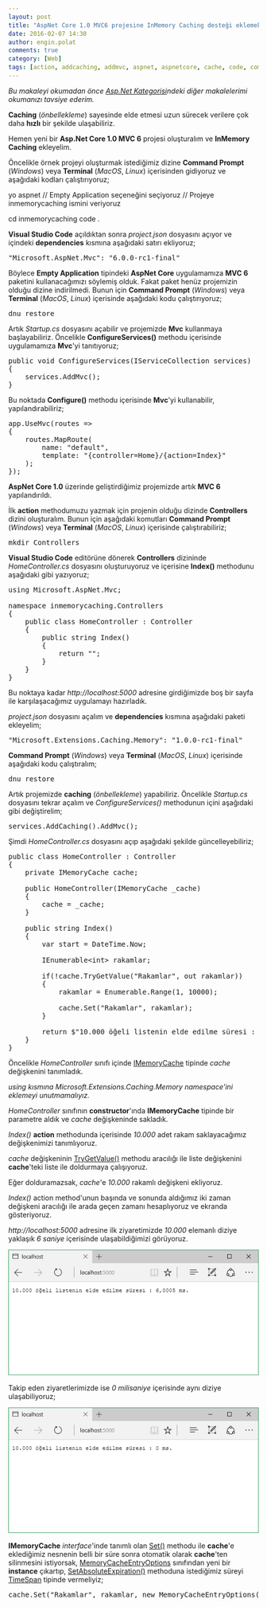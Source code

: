 ```yaml
---
layout: post
title: "AspNet Core 1.0 MVC6 projesine InMemory Caching desteği eklemek"
date: 2016-02-07 14:30
author: engin.polat
comments: true
category: [Web]
tags: [action, addcaching, addmvc, aspnet, aspnetcore, cache, code, command, command prompt, configure, configureservices, console, constructor, controller, datetime, dependencies, dnu, dnx, fromminutes, IEnumerable, imemorycache, iservicecollection, linux, localhost, maproute, memorycacheentryoptions, mvc, namespace, out, project.json, restore, return, set, setabsoluteexpiration, startup.cs, template, terminal, TimeSpan, trygetvalue, usemvc, using, visual studio code, web, windows, yo]
---
```

*Bu makaleyi okumadan önce <a href="/kategori/asp-net/" target="_blank">Asp.Net Kategorisi</a>ndeki diğer makalelerimi okumanızı tavsiye ederim.*

**Caching** (*önbellekleme*) sayesinde elde etmesi uzun sürecek verilere çok daha **hızlı** bir şekilde ulaşabiliriz.

Hemen yeni bir **Asp.Net Core 1.0 MVC 6** projesi oluşturalım ve **InMemory Caching** ekleyelim.

Öncelikle örnek projeyi oluşturmak istediğimiz dizine **Command Prompt** (*Windows*) veya **Terminal** (*MacOS*, *Linux*) içerisinden gidiyoruz ve aşağıdaki kodları çalıştırıyoruz;



yo aspnet
// Empty Application seçeneğini seçiyoruz
// Projeye inmemorycaching ismini veriyoruz

cd inmemorycaching
code .</pre>

**Visual Studio Code** açıldıktan sonra *project.json* dosyasını açıyor ve içindeki **dependencies** kısmına aşağıdaki satırı ekliyoruz;

<pre class="brush:csharp">"Microsoft.AspNet.Mvc": "6.0.0-rc1-final"</pre>

Böylece **Empty Application** tipindeki **AspNet Core** uygulamamıza **MVC 6** paketini kullanacağımızı söylemiş olduk. Fakat paket henüz projemizin olduğu dizine indirilmedi. Bunun için **Command Prompt** (*Windows*) veya **Terminal** (*MacOS*, *Linux*) içerisinde aşağıdaki kodu çalıştırıyoruz;

<pre class="brush:csharp">dnu restore</pre>

Artık *Startup.cs* dosyasını açabilir ve projemizde **Mvc** kullanmaya başlayabiliriz. Öncelikle **ConfigureServices()** methodu içerisinde uygulamamıza **Mvc**'yi tanıtıyoruz;

<pre class="brush:csharp">public void ConfigureServices(IServiceCollection services)
{
    services.AddMvc();
}</pre>

Bu noktada **Configure()** methodu içerisinde **Mvc**'yi kullanabilir, yapılandırabiliriz;

<pre class="brush:csharp">app.UseMvc(routes =>
{
    routes.MapRoute(
        name: "default",
        template: "{controller=Home}/{action=Index}"
    );
});</pre>

**AspNet Core 1.0** üzerinde geliştirdiğimiz projemizde artık **MVC 6** yapılandırıldı.

İlk **action** methodumuzu yazmak için projenin olduğu dizinde **Controllers** dizini oluşturalım. Bunun için aşağıdaki komutları **Command Prompt** (*Windows*) veya **Terminal** (*MacOS*, *Linux*) içerisinde çalıştırabiliriz;

<pre class="brush:csharp">mkdir Controllers</pre>

**Visual Studio Code** editörüne dönerek **Controllers** dizininde *HomeController.cs* dosyasını oluşturuyoruz ve içerisine **Index()** methodunu aşağıdaki gibi yazıyoruz;

<pre class="brush:csharp">using Microsoft.AspNet.Mvc;

namespace inmemorycaching.Controllers
{
    public class HomeController : Controller
    {
        public string Index()
        {
            return "";
        }
    }
}</pre>

Bu noktaya kadar *http://localhost:5000* adresine girdiğimizde boş bir sayfa ile karşılaşacağımız uygulamayı hazırladık.

*project.json* dosyasını açalım ve **dependencies** kısmına aşağıdaki paketi ekleyelim;

<pre class="brush:csharp">"Microsoft.Extensions.Caching.Memory": "1.0.0-rc1-final"</pre>

**Command Prompt** (*Windows*) veya **Terminal** (*MacOS*, *Linux*) içerisinde aşağıdaki kodu çalıştıralım;

<pre class="brush:csharp">dnu restore</pre>

Artık projemizde **caching** (*önbellekleme*) yapabiliriz. Öncelikle *Startup.cs* dosyasını tekrar açalım ve *ConfigureServices()* methodunun içini aşağıdaki gibi değiştirelim;

<pre class="brush:csharp">services.AddCaching().AddMvc();</pre>

Şimdi *HomeController.cs* dosyasını açıp aşağıdaki şekilde güncelleyebiliriz;

<pre class="brush:csharp">public class HomeController : Controller
{
    private IMemoryCache cache;

    public HomeController(IMemoryCache _cache)
    {
        cache = _cache;
    }

    public string Index()
    {
        var start = DateTime.Now;

        IEnumerable&lt;int&gt; rakamlar;

        if(!cache.TryGetValue("Rakamlar", out rakamlar))
        {
            rakamlar = Enumerable.Range(1, 10000);

            cache.Set("Rakamlar", rakamlar);
        }

        return $"10.000 öğeli listenin elde edilme süresi : {(DateTime.Now - start).TotalMilliseconds} ms.";
    }
}</pre>

Öncelikle *HomeController* sınıfı içinde <a href="http://docs.asp.net/projects/api/en/latest/autoapi/Microsoft/Extensions/Caching/Memory/IMemoryCache/index.html#imemorycache-interface" target="_blank">IMemoryCache</a> tipinde *cache* değişkenini tanımladık.

*using kısmına Microsoft.Extensions.Caching.Memory namespace'ini eklemeyi unutmamalıyız.*

*HomeController* sınıfının **constructor**'ında **IMemoryCache** tipinde bir parametre aldık ve *cache* değişkeninde sakladık.

*Index()* **action** methodunda içerisinde *10.000* adet rakam saklayacağımız değişkenimizi tanımlıyoruz.

*cache* değişkeninin <a href="http://docs.asp.net/projects/api/en/latest/autoapi/Microsoft/Extensions/Caching/Memory/IMemoryCache/index.html#meth-Microsoft.Extensions.Caching.Memory.IMemoryCache.TryGetValue" target="_blank">TryGetValue()</a> methodu aracılığı ile liste değişkenini **cache**'teki liste ile doldurmaya çalışıyoruz.

Eğer dolduramazsak, *cache*'e *10.000* rakamlı değişkeni ekliyoruz.

*Index()* action method'unun başında ve sonunda aldığımız iki zaman değişkeni aracılığı ile arada geçen zamanı hesaplıyoruz ve ekranda gösteriyoruz.

*http://localhost:5000* adresine ilk ziyaretimizde *10.000* elemanlı diziye yaklaşık *6 saniye* içerisinde ulaşabildiğimizi görüyoruz.

![](/assets/uploads/2016/02/in-memory-cache-1.png)

Takip eden ziyaretlerimizde ise *0 milisaniye* içerisinde aynı diziye ulaşabiliyoruz;

![](/assets/uploads/2016/02/in-memory-cache-2.png)

**IMemoryCache** *interface*'inde tanımlı olan <a href="http://docs.asp.net/projects/api/en/latest/autoapi/Microsoft/Extensions/Caching/Memory/IMemoryCache/index.html#meth-Microsoft.Extensions.Caching.Memory.IMemoryCache.Set" target="_blank">Set()</a> methodu ile **cache**'e eklediğimiz nesnenin belli bir süre sonra otomatik olarak **cache**'ten silinmesini istiyorsak, <a href="http://docs.asp.net/projects/api/en/latest/autoapi/Microsoft/Extensions/Caching/Memory/MemoryCacheEntryOptions/index.html#Microsoft.Extensions.Caching.Memory.MemoryCacheEntryOptions" target="_blank">MemoryCacheEntryOptions</a> sınıfından yeni bir **instance** çıkartıp, <a href="http://docs.asp.net/projects/api/en/latest/autoapi/Microsoft/Extensions/Caching/Memory/MemoryCacheEntryExtensions/index.html?highlight=setabsoluteexpiration#meth-Microsoft.Extensions.Caching.Memory.MemoryCacheEntryExtensions.SetAbsoluteExpiration" target="_blank">SetAbsoluteExpiration()</a> methoduna istediğimiz süreyi <a href="http://msdn.microsoft.com/library/system.timespan" target="_blank">TimeSpan</a> tipinde vermeliyiz;

<pre class="brush:csharp">cache.Set("Rakamlar", rakamlar, new MemoryCacheEntryOptions().SetAbsoluteExpiration(TimeSpan.FromMinutes(30)));



